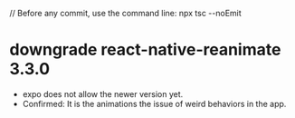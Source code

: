 // Before any commit, use the command line: npx tsc --noEmit

# downgrade react-native-reanimate 3.3.0

- expo does not allow the newer version yet.
- Confirmed: It is the animations the issue of weird behaviors in the app.